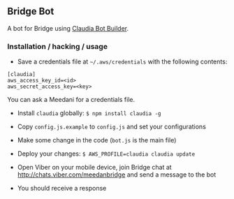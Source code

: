 ## Bridge Bot

A bot for Bridge using [Claudia Bot Builder](https://github.com/claudiajs/claudia-bot-builder).

### Installation / hacking / usage

* Save a credentials file at `~/.aws/credentials` with the following contents:

```
[claudia]
aws_access_key_id=<id>
aws_secret_access_key=<key>
```

You can ask a Meedani for a credentials file.

* Install `claudia` globally: `$ npm install claudia -g`

* Copy `config.js.example` to `config.js` and set your configurations

* Make some change in the code (`bot.js` is the main file)

* Deploy your changes: `$ AWS_PROFILE=claudia claudia update`

* Open Viber on your mobile device, join Bridge chat at http://chats.viber.com/meedanbridge and send a message to the bot

* You should receive a response
